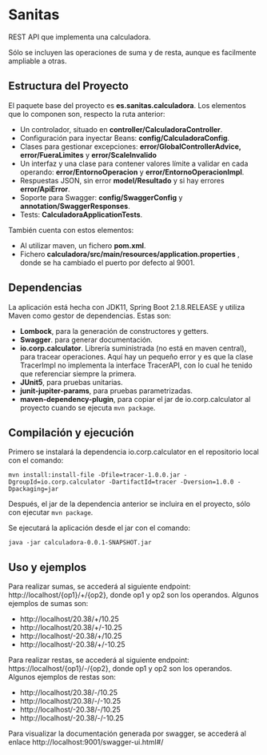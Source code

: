 # Sanitas
REST API que implementa una calculadora. 

Sólo se incluyen las operaciones de suma y de resta, aunque es facilmente ampliable a otras.

## Estructura del Proyecto
El paquete base del proyecto es **es.sanitas.calculadora**.
Los elementos que lo componen son, respecto la ruta anterior:   
* Un controlador, situado en **controller/CalculadoraController**.
* Configuración para inyectar Beans: **config/CalculadoraConfig**.
* Clases para gestionar excepciones: **error/GlobalControllerAdvice, error/FueraLimites** y **error/ScaleInvalido**
* Un interfaz y una clase para contener valores límite a validar en cada operando: **error/EntornoOperacion** y **error/EntornoOperacionImpl**.
* Respuestas JSON, sin error **model/Resultado** y si hay errores **error/ApiError**.
* Soporte para Swagger: **config/SwaggerConfig** y **annotation/SwaggerResponses**.
* Tests: **CalculadoraApplicationTests**.

También cuenta con estos elementos:
* Al utilizar maven, un fichero **pom.xml**.
* Fichero **calculadora/src/main/resources/application.properties** , donde se ha cambiado el puerto por defecto al 9001.

## Dependencias
La aplicación está hecha con JDK11, Spring Boot 2.1.8.RELEASE y utiliza Maven como gestor de dependencias. Estas son:
* **Lombock**, para la generación de constructores y getters.
* **Swagger**. para generar documentación.
* **io.corp.calculator**. Librería suministrada (no está en maven central), para tracear operaciones. Aquí hay un pequeño error y es que la clase TracerImpl no implementa la interface TracerAPI, con lo cual he tenido que referenciar siempre la primera.
* **JUnit5**, para pruebas unitarias.
* **junit-jupiter-params**, para pruebas parametrizadas.
* **maven-dependency-plugin**, para copiar el jar de io.corp.calculator al proyecto cuando se ejecuta `mvn package`. 

## Compilación y ejecución

Primero se instalará la dependencia io.corp.calculator en el repositorio local con el comando:

`mvn install:install-file -Dfile=tracer-1.0.0.jar -DgroupId=io.corp.calculator -DartifactId=tracer -Dversion=1.0.0 -Dpackaging=jar`

Después, el jar de la dependencia anterior se incluira en el proyecto, sólo con ejecutar `mvn package`.
 
Se ejecutará la aplicación desde el jar con el comando:
 
`java -jar calculadora-0.0.1-SNAPSHOT.jar`

## Uso y ejemplos
Para realizar sumas, se accederá al siguiente endpoint: http://localhost/{op1}/+/{op2}, donde op1 y op2 son los operandos.
Algunos ejemplos de sumas son:
* http://localhost/20.38/+/10.25 
* http://localhost/20.38/+/-10.25
* http://localhost/-20.38/+/10.25
* http://localhost/-20.38/+/-10.25

Para realizar restas, se accederá al siguiente endpoint: https://localhost/{op1}/-/{op2}, donde op1 y op2 son los operandos.
Algunos ejemplos de restas son:
* http://localhost/20.38/-/10.25 
* http://localhost/20.38/-/-10.25
* http://localhost/-20.38/-/10.25
* http://localhost/-20.38/-/-10.25 

Para visualizar la documentación generada por swagger, se accederá al enlace http://localhost:9001/swagger-ui.html#/
